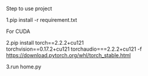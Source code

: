 Step to use project

  1.pip install -r requirement.txt

For CUDA
  
  2.pip install torch==2.2.2+cu121  
torchvision==0.17.2+cu121 torchaudio===2.2.2+cu121 -f https://download.pytorch.org/whl/torch_stable.html

  3.run home.py
